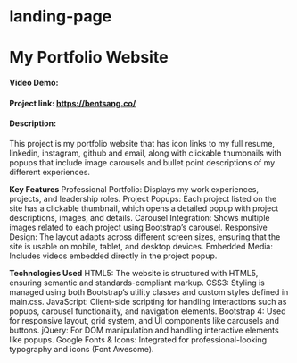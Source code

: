 # landing-page
# My Portfolio Website
#### Video Demo:  <URL HERE>
#### Project link: https://bentsang.co/
#### Description:
This project is my portfolio website that has icon links to my full resume, linkedin, instagram, github and email, along with clickable thumbnails with popups that include image carousels and bullet point descriptions of my different experiences. 

**Key Features**
Professional Portfolio: Displays my work experiences, projects, and leadership roles.
Project Popups: Each project listed on the site has a clickable thumbnail, which opens a detailed popup with project descriptions, images, and details.
Carousel Integration: Shows multiple images related to each project using Bootstrap’s carousel.
Responsive Design: The layout adapts across different screen sizes, ensuring that the site is usable on mobile, tablet, and desktop devices.
Embedded Media: Includes videos embedded directly in the project popup.

**Technologies Used**
HTML5: The website is structured with HTML5, ensuring semantic and standards-compliant markup.
CSS3: Styling is managed using both Bootstrap’s utility classes and custom styles defined in main.css.
JavaScript: Client-side scripting for handling interactions such as popups, carousel functionality, and navigation elements.
Bootstrap 4: Used for responsive layout, grid system, and UI components like carousels and buttons.
jQuery: For DOM manipulation and handling interactive elements like popups.
Google Fonts & Icons: Integrated for professional-looking typography and icons (Font Awesome).

